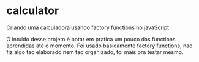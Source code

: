 # calculator
Criando uma calculadora usando factory functions no javaScript

O intuido desse projeto é botar em pratica um pouco das functions aprendidas até o momento.
Foi usado basicamente factory functions, nao fiz algo tao elaborado nem tao organizado,
foi mais pra testar mesmo.
